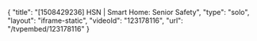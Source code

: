 {
    "title": "[1508429236] HSN | Smart Home: Senior Safety",
    "type": "solo",
    "layout": "iframe-static",
    "videoId": "123178116",
    "url": "\/tvpembed\/123178116"
}